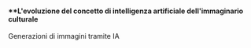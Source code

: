 #### **L'evoluzione del concetto di intelligenza artificiale dell'immaginario culturale

Generazioni di immagini tramite IA